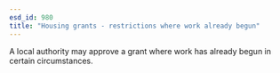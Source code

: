 ```yaml
---
esd_id: 980
title: "Housing grants - restrictions where work already begun"
---
```


A local authority may approve a grant where work has already begun in certain circumstances.


